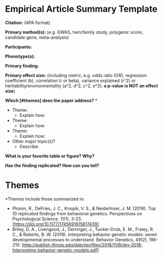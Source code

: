 # Empirical Article Summary Template

**Citation:** (APA format)

**Primary method(s):** (e.g. GWAS, twin/family study, polygenic score, candidate gene, meta-analysis)

**Participants:**

**Phenotype(s):**

**Primary finding:**

**Primary effect size:** (including metric, e.g. odds ratio (OR), regression coefficient (b), correlation (r or beta), variance explained (r^2) or heritability/environmentality (a^2, d^2, c^2, e^2); **a p-value is NOT an effect size**)</p>

**Which [#themes] does the paper address?** *

* Theme:
    * Explain how:
* Theme:
    * Explain how:
* Theme:
    * Explain how:
* Other major topic(s)?
    * Describe:

**What is your favorite table or figure? Why?**

**Has the finding replicated? How can you tell?**

# Themes

*Themes include those summarized in:

* Plomin, R., DeFries, J. C., Knopik, V. S., &amp; Neiderhiser, J. M. (2016). Top 10 replicated findings from behavioral genetics. Perspectives on Psychological Science, 11(1), 3-23. [https://doi.org/10.1177/1745691615617439]
* Briley, D. A., Livengood, J., Derringer, J., Tucker-Drob, E. M., Fraley, R. C., &amp; Roberts, B. W. (2019). Interpreting behavior genetic models: seven developmental processes to understand. Behavior Genetics, 49(2), 196-210. [http://publish.illinois.edu/dabriley/files/2018/11/Briley-2018-Interpreting-behavior-genetic-models.pdf]
